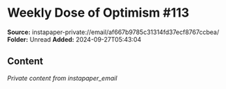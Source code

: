 # Weekly Dose of Optimism #113

**Source:** instapaper-private://email/af667b9785c31314fd37ecf8767ccbea/
**Folder:** Unread
**Added:** 2024-09-27T05:43:04




## Content
*Private content from instapaper_email*
